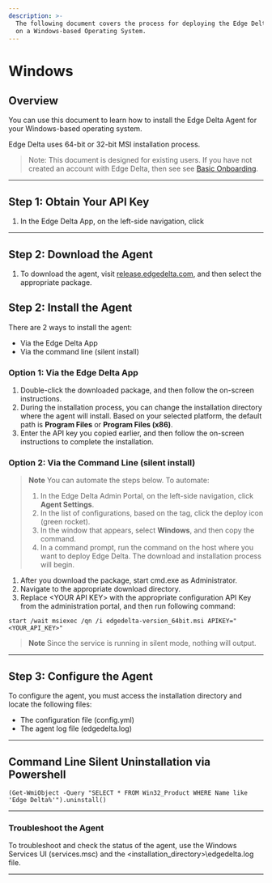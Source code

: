 ```yaml
---
description: >-
  The following document covers the process for deploying the Edge Delta service
  on a Windows-based Operating System.
---
```


# Windows

## Overview

You can use this document to learn how to install the Edge Delta Agent for your Windows-based operating system.

Edge Delta uses 64-bit or 32-bit MSI installation process.

> Note:
> This document is designed for existing users. If you have not created an account with Edge Delta, then see see [Basic Onboarding](/basic-onboarding.md).

***

## Step 1: Obtain Your API Key

1. In the Edge Delta App, on the left-side navigation, click

***

## Step 2: Download the Agent

1. To download the agent, visit [release.edgedelta.com](https://release.edgedelta.com/), and then select the appropriate package.

## Step 2: Install the Agent

There are 2 ways to install the agent:

  * Via the Edge Delta App
  * Via the command line (silent install)

### Option 1: Via the Edge Delta App

1. Double-click the downloaded package, and then follow the on-screen instructions.
2. During the installation process, you can change the installation directory where the agent will install. Based on your selected platform, the default path is **Program Files** or **Program Files \(x86\)**.
3. Enter the API key you copied earlier, and then follow the on-screen instructions to complete the installation.


### Option 2: Via the Command Line  (silent install)

> **Note**
> You can automate the steps below.
> To automate:
> 1. In the Edge Delta Admin Portal, on the left-side navigation, click **Agent Settings**.
> 2. In the list of configurations, based on the tag, click the deploy icon (green rocket).
> 3. In the window that appears, select **Windows**, and then copy the command.
> 2. In a command prompt, run the command on the host where you want to deploy Edge Delta. The download and installation process will begin.


1. After you download the package, start cmd.exe as Administrator.
2. Navigate to the appropriate download directory.
3. Replace &lt;YOUR API KEY&gt; with the appropriate configuration API Key from the administration portal, and then run following command:

```text
start /wait msiexec /qn /i edgedelta-version_64bit.msi APIKEY="<YOUR_API_KEY>"
```
> **Note**
> Since the service is running in silent mode, nothing will output.

***

## Step 3: Configure the Agent

To configure the agent, you must access the installation directory and locate the following files:

  * The configuration file \(config.yml\)
  * The agent log file \(edgedelta.log\)

***

## Command Line Silent Uninstallation via Powershell

```text
(Get-WmiObject -Query "SELECT * FROM Win32_Product WHERE Name like 'Edge Delta%'").uninstall()
```

***

### Troubleshoot the Agent

To troubleshoot and check the status of the agent, use the Windows Services UI \(services.msc\) and the &lt;installation\_directory&gt;\edgedelta.log file.


***

